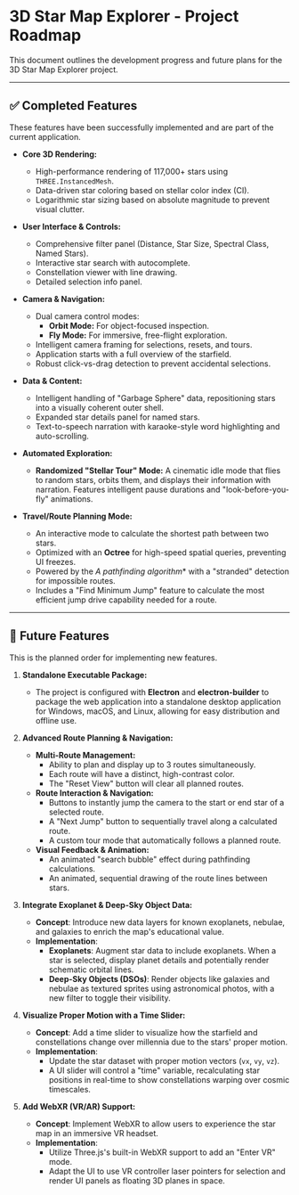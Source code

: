 # 3D Star Map Explorer - Project Roadmap

This document outlines the development progress and future plans for the 3D Star Map Explorer project.

---

## ✅ Completed Features

These features have been successfully implemented and are part of the current application.

- **Core 3D Rendering:**
  - High-performance rendering of 117,000+ stars using `THREE.InstancedMesh`.
  - Data-driven star coloring based on stellar color index (CI).
  - Logarithmic star sizing based on absolute magnitude to prevent visual clutter.

- **User Interface & Controls:**
  - Comprehensive filter panel (Distance, Star Size, Spectral Class, Named Stars).
  - Interactive star search with autocomplete.
  - Constellation viewer with line drawing.
  - Detailed selection info panel.

- **Camera & Navigation:**
  - Dual camera control modes:
    - **Orbit Mode:** For object-focused inspection.
    - **Fly Mode:** For immersive, free-flight exploration.
  - Intelligent camera framing for selections, resets, and tours.
  - Application starts with a full overview of the starfield.
  - Robust click-vs-drag detection to prevent accidental selections.

- **Data & Content:**
  - Intelligent handling of "Garbage Sphere" data, repositioning stars into a visually coherent outer shell.
  - Expanded star details panel for named stars.
  - Text-to-speech narration with karaoke-style word highlighting and auto-scrolling.

- **Automated Exploration:**
  - **Randomized "Stellar Tour" Mode:** A cinematic idle mode that flies to random stars, orbits them, and displays their information with narration. Features intelligent pause durations and "look-before-you-fly" animations.

- **Travel/Route Planning Mode:**
  - An interactive mode to calculate the shortest path between two stars.
  - Optimized with an **Octree** for high-speed spatial queries, preventing UI freezes.
  - Powered by the **A* pathfinding algorithm** with a "stranded" detection for impossible routes.
  - Includes a "Find Minimum Jump" feature to calculate the most efficient jump drive capability needed for a route.

---

## 🚀 Future Features

This is the planned order for implementing new features.

1.  **Standalone Executable Package:**
    - The project is configured with **Electron** and **electron-builder** to package the web application into a standalone desktop application for Windows, macOS, and Linux, allowing for easy distribution and offline use.

2.  **Advanced Route Planning & Navigation:**
    - **Multi-Route Management:**
        - Ability to plan and display up to 3 routes simultaneously.
        - Each route will have a distinct, high-contrast color.
        - The "Reset View" button will clear all planned routes.
    - **Route Interaction & Navigation:**
        - Buttons to instantly jump the camera to the start or end star of a selected route.
        - A "Next Jump" button to sequentially travel along a calculated route.
        - A custom tour mode that automatically follows a planned route.
    - **Visual Feedback & Animation:**
        - An animated "search bubble" effect during pathfinding calculations.
        - An animated, sequential drawing of the route lines between stars.

3.  **Integrate Exoplanet & Deep-Sky Object Data:**
    - **Concept**: Introduce new data layers for known exoplanets, nebulae, and galaxies to enrich the map's educational value.
    - **Implementation**:
        - **Exoplanets**: Augment star data to include exoplanets. When a star is selected, display planet details and potentially render schematic orbital lines.
        - **Deep-Sky Objects (DSOs)**: Render objects like galaxies and nebulae as textured sprites using astronomical photos, with a new filter to toggle their visibility.

4.  **Visualize Proper Motion with a Time Slider:**
    - **Concept**: Add a time slider to visualize how the starfield and constellations change over millennia due to the stars' proper motion.
    - **Implementation**:
        - Update the star dataset with proper motion vectors (`vx`, `vy`, `vz`).
        - A UI slider will control a "time" variable, recalculating star positions in real-time to show constellations warping over cosmic timescales.

5.  **Add WebXR (VR/AR) Support:**
    - **Concept**: Implement WebXR to allow users to experience the star map in an immersive VR headset.
    - **Implementation**:
        - Utilize Three.js's built-in WebXR support to add an "Enter VR" mode.
        - Adapt the UI to use VR controller laser pointers for selection and render UI panels as floating 3D planes in space.